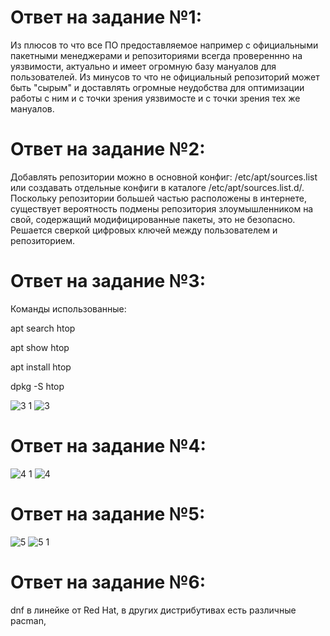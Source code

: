 # Ответ на задание №1:
Из плюсов  то что все ПО предоставляемое  например с официальными пакетными менеджерами и репозиториями всегда провереннно на уязвимости, актуально и имеет огромную базу мануалов для пользователей. Из минусов то что не официальный репозиторий может быть "сырым" и доставлять огромные неудобства для оптимизации работы с ним и с точки зрения уязвимосте и с точки зрения тех же мануалов.
# Ответ на задание №2:
Добавлять репозитории можно в основной конфиг: /etc/apt/sources.list или создавать отдельные конфиги в каталоге /etc/apt/sources.list.d/.
Поскольку репозитории большей частью расположены в интернете, существует вероятность подмены репозитория злоумышленником на свой, содержащий модифицированные пакеты, это не безопасно. 
Решается сверкой цифровых ключей между пользователем и репозиторием.
# Ответ на задание №3: 
Команды использованные:

apt search htop

apt show htop

apt install htop

dpkg -S htop

![3 1](https://user-images.githubusercontent.com/107581500/184288550-969e7448-85d8-476f-8d18-29b5d3da2bd9.jpg)
![3](https://user-images.githubusercontent.com/107581500/184288553-30a1d2c7-bd02-4d11-a280-a1afaa85b6e6.jpg)
# Ответ на задание №4: 
![4 1](https://user-images.githubusercontent.com/107581500/184522649-aa5e1658-a361-4b9b-82c2-b89721702d5a.jpg)
![4](https://user-images.githubusercontent.com/107581500/184522652-c7f22628-3f86-462f-bc92-a0311fd25a42.jpg)
# Ответ на задание №5: 
![5](https://user-images.githubusercontent.com/107581500/184522665-320ac653-8822-4c37-8882-8dc4e84ee584.jpg)
![5 1](https://user-images.githubusercontent.com/107581500/184522667-366366ff-634b-4cdd-a43f-81ae14480a34.jpg)
# Ответ на задание №6: 
dnf в линейке от Red Hat, в других дистрибутивах есть различные pacman,
